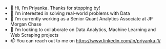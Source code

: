 - 👋 Hi, I’m Priyanka. Thanks for stopping by!
- 👀 I’m interested in solving real-world problems with Data
- 🌱 I’m currently working as a Senior Quant Analytics Associate at JP Morgan Chase
- 💞️ I’m looking to collaborate on Data Analytics, Machine Learning and Web Scraping projects 
- 📫 You can reach out to me on https://www.linkedin.com/in/priyanka-1/

<!---
sprynka/sprynka is a ✨ special ✨ repository because its `README.md` (this file) appears on your GitHub profile.
You can click the Preview link to take a look at your changes.
--->
